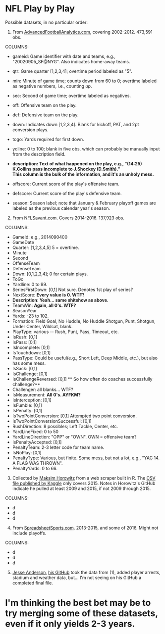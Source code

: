 # NFL Play by Play

Possible datasets, in no particular order:

1) From [AdvancedFootballAnalytics.com](http://archive.advancedfootballanalytics.com/2010/04/play-by-play-data.html), covering 2002-2012. 473,591 obs.

COLUMNS:
* gameid: Game identifier with date and teams, e.g., "20020905_SF@NYG". Also indicates home-away teams.
* qtr: Game quarter [1,2,3,4]; overtime period labeled as "5".
* min: Minute of game time; counts down from 60 to 0; overtime labeled as negative numbers, i.e., counting *up*.
* sec: Second of game time; overtime labeled as negatives.
* off: Offensive team on the play.
* def: Defensive team on the play.
* down: Indicates down [1,2,3,4]. Blank for kickoff, PAT, and 2pt conversion plays.
* togo: Yards required for first down.
* ydline: 0 to 100; blank in five obs. which can probably be manually input from the description field.
* **description: Text of what happened on the play, e.g., "(14:25) K.Collins pass incomplete to J.Shockey (D.Smith)."**  
**This column is the bulk of the information, and it's an unholy mess.**

* offscore: Current score of the play's offensive team.
* defscore: Current score of the play's defensive team.
* season: Season label; note that January & February playoff games are labeled as the previous calendar year's season.


2) From [NFLSavant.com](http://nflsavant.com/about.php). Covers 2014-2016. 137,923 obs.

COLUMNS:
* GameId: e.g., 2014090400
* GameDate
* Quarter: [1,2,3,4,5] 5 = overtime.
* Minute
* Second
* OffenseTeam
* DefenseTeam
* Down: [0,1,2,3,4]; 0 for certain plays.
* ToGo
* Yardline: 0 to 99.
* SeriesFirstDown: [0,1] Not sure. Denotes 1st play of series?
* NextScore: **Every value is 0. WTF?**
* **Description: Yeah... same shitshow as above.**
* TeamWin: **Again, all 0's. WTF?**
* SeasonYear
* Yards: -23 to 102.
* Formation: Field Goal, No Huddle, No Huddle Shotgun, Punt, Shotgun, Under Center, Wildcat, blank.
* PlayType: various -- Rush, Punt, Pass, Timeout, etc.
* IsRush: [0,1]
* IsPass: [0,1]
* IsIncomplete: [0,1]
* IsTouchdown: [0,1]
* PassType: Could be useful(e.g., Short Left, Deep Middle, etc.), but also has some mess.
* IsSack: [0,1]
* IsChallenge: [0,1]
* IsChallengeReversed: [0,1]  ** So how often do coaches successfully challenge?**
* Challenger: all blanks... WTF?
* IsMeasurement: **All 0's. AYFKM?**
* IsInterception: [0,1]
* IsFumble: [0,1]
* IsPenalty: [0,1]
* IsTwoPointConversion: [0,1] Attempted two point conversion.
* IsTwoPointConversionSuccessful: [0,1]
* RushDirection: 8 possibles; Left Tackle, Center, etc.
* YardLineFixed: 0 to 50
* YardLineDirection: "OPP" or "OWN". OWN = offensive team?
* IsPenaltyAccepted: [0,1]
* PenaltyTeam: 2-3 letter code for team name.
* IsNoPlay: [0,1]
* PenaltyType: Various, but finite. Some mess, but not a lot, e.g., "YAC 14. A FLAG WAS THROWN".
* PenaltyYards: 0 to 66.


3) Collected by [Maksim Horowitz](https://github.com/maksimhorowitz/nflscrapR) from a web scraper built in R. The [CSV file published by Kaggle](https://www.kaggle.com/maxhorowitz/nflplaybyplay2015) only covers 2015. Notes in Horowitz's GitHub indicate he pulled at least 2009 and 2015, if not 2009 through 2015.

COLUMNS:
* d
* d
* d



4) From [SpreadsheetSports.com](https://www.spreadsheetsports.com/free-tools/2013-nfl-play-play-data-excel/). 2013-2015, and some of 2016. Might not include playoffs.

COLUMNS:
* d
* d
* d



5) [Jesse Anderson](https://vision.cloudera.com/data-insights-from-the-nfls-play-by-play-dataset/), [his GitHub](https://github.com/eljefe6a/nfldata) took the data from (1), added player arrests, stadium and weather data, but... I'm not seeing on his GitHub a completed final file.


# I'm thinking the best bet may be to try merging some of these datasets, even if it only yields 2-3 years.



